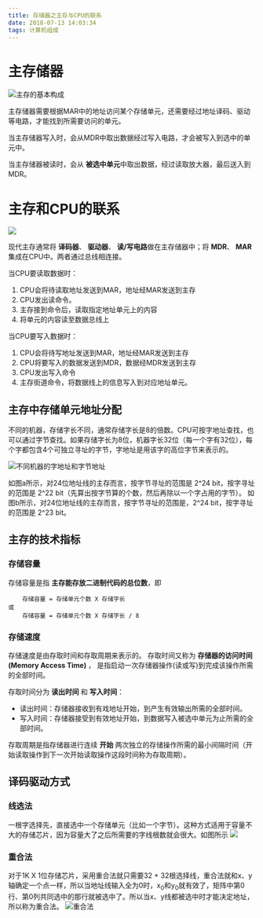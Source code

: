 ```yaml
---
title: 存储器之主存与CPU的联系
date: 2018-07-13 14:03:34
tags: 计算机组成
---
```


# 主存储器
![主存的基本构成](https://blog-1252749790.file.myqcloud.com/ComputerOrganization/%E4%B8%BB%E5%AD%98%E7%9A%84%E5%9F%BA%E6%9C%AC%E6%9E%84%E6%88%90.png)

主存储器需要根据MAR中的地址访问某个存储单元，还需要经过地址译码、驱动等电路，才能找到所需要访问的单元。

当主存储器写入时，会从MDR中取出数据经过写入电路，才会被写入到选中的单元中。

当主存储器被读时，会从 **被选中单元**中取出数据，经过读取放大器，最后送入到MDR。


# 主存和CPU的联系
![](https://blog-1252749790.file.myqcloud.com/ComputerOrganization/%E4%B8%BB%E5%AD%98%E5%92%8CCPU%E4%B9%8B%E9%97%B4%E7%9A%84%E8%81%94%E7%B3%BB.png)

现代主存通常将 **译码器**、 **驱动器**、 **读/写电路**做在主存储器中；将 **MDR**、 **MAR** 集成在CPU中。两者通过总线相连接。

当CPU要读取数据时：
1. CPU会将待读取地址发送到MAR，地址经MAR发送到主存
2. CPU发出读命令。
3. 主存接到命令后，读取指定地址单元上的内容
4. 将单元的内容读至数据总线上

当CPU要写入数据时：
1. CPU会将待写地址发送到MAR，地址经MAR发送到主存
2. CPU将要写入的数据发送到MDR，数据经MDR发送到主存
3. CPU发出写入命令
4. 主存街道命令，将数据线上的信息写入到对应地址单元。

## 主存中存储单元地址分配
不同的机器，存储字长不同，通常存储字长是8的倍数。CPU可按字地址查找，也可以通过字节查找。如果存储字长为8位，机器字长32位（每一个字有32位），每个字都包含4个可独立寻址的字节，字地址是用该字的高位字节来表示的。

![不同机器的字地址和字节地址](https://blog-1252749790.file.myqcloud.com/ComputerOrganization/IBM370%E5%92%8CPDP-11.png)

如图a所示，对24位地址线的主存而言，按字节寻址的范围是 2^24 bit，按字寻址的范围是 2^22 bit（先算出按字节算的个数，然后再除以一个字占用的字节）。
如图b所示，对24位地址线的主存而言，按字节寻址的范围是，2^24 bit，按字寻址的范围是 2^23 bit。

## 主存的技术指标
### 存储容量
存储容量是指 **主存能存放二进制代码的总位数**，即
```
    存储容量 = 存储单元个数 X 存储字长         
或
    存储容量 = 存储单元个数 X 存储字长 / 8
```

### 存储速度
存储速度是由存取时间和存取周期来表示的。
存取时间又称为 **存储器的访问时间(Memory Access Time)** ， 是指启动一次存储器操作(读或写)到完成该操作所需的全部时间。

存取时间分为 **读出时间** 和 **写入时间**：
* 读出时间：存储器接收到有戏地址开始，到产生有效输出所需的全部时间。
* 写入时间：存储器接受到有效地址开始，到数据写入被选中单元为止所需的全部时间。

存取周期是指存储器进行连续 **开始** 两次独立的存储操作所需的最小间隔时间（开始读取操作到下一次开始读取操作这段时间称为存取周期）。

## 译码驱动方式
### 线选法
一根字选择先，直接选中一个存储单元（比如一个字节）。这种方式适用于容量不大的存储芯片，因为容量大了之后所需要的字线根数就会很大。如图所示
![](https://blog-1252749790.file.myqcloud.com/ComputerOrganization/%E7%BA%BF%E9%80%89%E6%B3%95.png)

### 重合法
对于1K X 1位存储芯片，采用重合法就只需要32 + 32根选择线，重合法就和x、y轴确定一个点一样，所以当地址线输入全为0时，x<sub>0</sub>和y<sub>0</sub>就有效了，矩阵中第0行、第0列共同选中的那行就被选中了。所以当x、y线都被选中时才能决定地址，所以称为重合法。
![重合法](https://blog-1252749790.file.myqcloud.com/ComputerOrganization/%E9%87%8D%E5%90%88%E6%B3%95.png)
